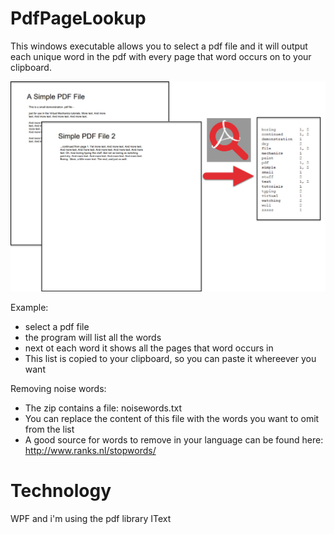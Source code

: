 PdfPageLookup
=============

This windows executable allows you to select a pdf file and it will output each unique word in the pdf with every page that word occurs on to your clipboard.

![Overview of how the app works](screenshot.jpg)

Example:

* select a pdf file
* the program will list all the words
* next ot each word it shows all the pages that word occurs in
* This list is copied to your clipboard, so you can paste it whereever you want

Removing noise words:
* The zip contains a file: noisewords.txt
* You can replace the content of this file with the words you want to omit from the list
* A good source for words to remove in your language can be found here: http://www.ranks.nl/stopwords/


Technology
==========

WPF and i'm using the pdf library IText
